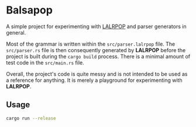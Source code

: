 # Balsapop

A simple project for experimenting with [LALRPOP](https://github.com/lalrpop/lalrpop) and parser generators in general.

Most of the grammar is written within the `src/parser.lalrpop` file. The `src/parser.rs` file is then consequently generated by **LALRPOP** before the project is built during the `cargo build` process. There is a minimal amount of test code in the `src/main.rs` file.

Overall, the project's code is quite messy and is not intended to be used as a reference for anything. It is merely a playground for experimenting with **LALRPOP**.

## Usage

```bash
cargo run --release
```
